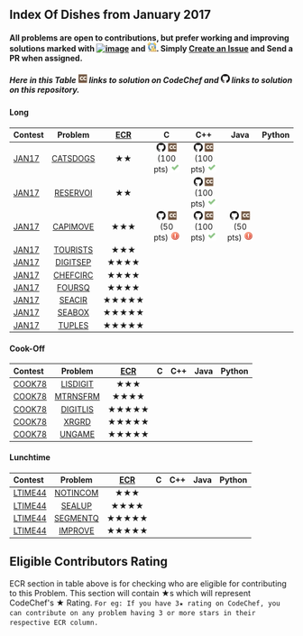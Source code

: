 ## Index Of Dishes from January 2017

#### All problems are open to contributions, but prefer working and improving solutions marked with [![image](../img/WA.png)](#) and [![image](../img/TLE.png)](#). Simply [Create an Issue](https://github.com/aashutoshrathi/CodeChef/issues/new) and Send a PR when assigned.

##### Here in this Table ![image](../img/CC.png) links to solution on CodeChef and ![image](../img/GH.png) links to solution on this repository.

<a name="long"></a>
#### Long

| Contest | Problem | [ECR](#ecr) | C | C++ | Java | Python |
|:--------------|:----------------:|:----------------:|:----------------:|:----------------:|:-----------------:|:-----------------:|
| [JAN17](https://www.codechef.com/JAN17) | [CATSDOGS](https://www.codechef.com/JAN17/problems/CATSDOGS) | ★★ | [![image](../img/GH.png)](JAN/JAN17/CATSDOGS/CATSDOGS.c) [![image](../img/CC.png)](https://www.codechef.com/viewsolution/12414324) (100 pts) [![image](../img/AC.png)](#) | [![image](../img/GH.png)](JAN/JAN17/CATSDOGS/CATSDOGS.cpp) [![image](../img/CC.png)](https://www.codechef.com/viewsolution/12414517) (100 pts) [![image](../img/AC.png)](#) | | |
| [JAN17](https://www.codechef.com/JAN17) | [RESERVOI](https://www.codechef.com/JAN17/problems/RESERVOI) | ★★ | | [![image](../img/GH.png)](JAN/JAN17/RESERVOI/RESERVOI.cpp) [![image](../img/CC.png)](https://www.codechef.com/viewsolution/12473662) (100 pts) [![image](../img/AC.png)](#) | | |
| [JAN17](https://www.codechef.com/JAN17) | [CAPIMOVE](https://www.codechef.com/JAN17/problems/CAPIMOVE/) | ★★★ | [![image](../img/GH.png)](JAN/JAN17/CAPIMOVE/CAPIMOVE.c)  [![image](../img/CC.png)](https://www.codechef.com/viewsolution/12455090) (50 pts) ![image](../img/RE.png) | [![image](../img/GH.png)](JAN/JAN17/CAPIMOVE/CAPIMOVE.cpp) [![image](../img/CC.png)](https://www.codechef.com/viewsolution/12471815) (100 pts) [![image](../img/AC.png)](#) | [![image](../img/GH.png)](JAN/JAN17/CAPIMOVE/CAPIMOVE.java) [![image](../img/CC.png)](https://www.codechef.com/viewsolution/12471815) (50 pts) ![image](../img/RE.png) | |
| [JAN17](https://www.codechef.com/JAN17) | [TOURISTS](https://www.codechef.com/JAN17/problems/TOURISTS) | ★★★ | | | | |
| [JAN17](https://www.codechef.com/JAN17) | [DIGITSEP](https://www.codechef.com/JAN17/problems/DIGITSEP) | ★★★★ | | | | |
| [JAN17](https://www.codechef.com/JAN17) | [CHEFCIRC](https://www.codechef.com/JAN17/problems/CHEFCIRC) | ★★★★ | | | | |
| [JAN17](https://www.codechef.com/JAN17) | [FOURSQ](https://www.codechef.com/JAN17/problems/FOURSQ) | ★★★★ | | | | |
| [JAN17](https://www.codechef.com/JAN17) | [SEACIR](https://www.codechef.com/JAN17/problems/SEACIR) | ★★★★★ | | | | |
| [JAN17](https://www.codechef.com/JAN17) | [SEABOX](https://www.codechef.com/JAN17/problems/SEABOX) | ★★★★★ | | | | |
| [JAN17](https://www.codechef.com/JAN17) | [TUPLES](https://www.codechef.com/JAN17/problems/TUPLES) | ★★★★★ | | | | |

<a name="cook"></a>
#### Cook-Off

| Contest | Problem | [ECR](#ecr) | C | C++ | Java | Python |
|:--------------|:----------------:|:----------------:|:----------------:|:----------------:|:-----------------:|:-----------------:|
| [COOK78](https://www.codechef.com/COOK78) | [LISDIGIT](https://www.codechef.com/COOK78/problems/LISDIGIT) | ★★★ | | | | |
| [COOK78](https://www.codechef.com/COOK78) | [MTRNSFRM](https://www.codechef.com/COOK78/problems/MTRNSFRM) | ★★★★ | | | | |
| [COOK78](https://www.codechef.com/COOK78) | [DIGITLIS](https://www.codechef.com/COOK78/problems/DIGITLIS) | ★★★★★ | | | | |
| [COOK78](https://www.codechef.com/COOK78) | [XRGRD](https://www.codechef.com/COOK78/problems/XRGRD) | ★★★★★ | | | | |
| [COOK78](https://www.codechef.com/COOK78) | [UNGAME](https://www.codechef.com/COOK78/problems/UNGAME) | ★★★★★ | | | | |

<a name="ltime"></a>
#### Lunchtime

| Contest | Problem | [ECR](#ecr) | C | C++ | Java | Python |
|:--------------|:----------------:|:----------------:|:----------------:|:----------------:|:-----------------:|:-----------------:|
| [LTIME44](https://www.codechef.com/LTIME44) | [NOTINCOM](https://www.codechef.com/LTIME44/problems/NOTINCOM) | ★★★ | | | | |
| [LTIME44](https://www.codechef.com/LTIME44) | [SEALUP](https://www.codechef.com/LTIME44/problems/SEALUP) | ★★★★ | | | | |
| [LTIME44](https://www.codechef.com/LTIME44) | [SEGMENTQ](https://www.codechef.com/LTIME44/problems/SEGMENTQ) | ★★★★★ | | | | |
| [LTIME44](https://www.codechef.com/LTIME44) | [IMPROVE](https://www.codechef.com/LTIME44/problems/IMPROVE) | ★★★★★ | | | | |


<a name="ecr"></a>
## Eligible Contributors Rating

ECR section in table above is for checking who are eligible for contributing to this Problem.
This section will contain ★s which will represent CodeChef's ★ Rating.
`For eg: If you have 3★ rating on CodeChef, you can contribute on any problem having 3 or more stars in their respective ECR column.`
